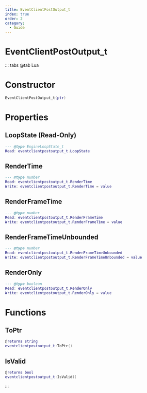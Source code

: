 ```yaml
---
title: EventClientPostOutput_t
index: true
order: 2
category:
  - Guide
---
```


# EventClientPostOutput_t

::: tabs
@tab Lua
# Constructor
```lua
EventClientPostOutput_t(ptr)
```
# Properties
## LoopState (Read-Only)
```lua
--- @type EngineLoopState_t
Read: eventclientpostoutput_t.LoopState
```
## RenderTime 
```lua
--- @type number
Read: eventclientpostoutput_t.RenderTime
Write: eventclientpostoutput_t.RenderTime = value
```
## RenderFrameTime 
```lua
--- @type number
Read: eventclientpostoutput_t.RenderFrameTime
Write: eventclientpostoutput_t.RenderFrameTime = value
```
## RenderFrameTimeUnbounded 
```lua
--- @type number
Read: eventclientpostoutput_t.RenderFrameTimeUnbounded
Write: eventclientpostoutput_t.RenderFrameTimeUnbounded = value
```
## RenderOnly 
```lua
--- @type boolean
Read: eventclientpostoutput_t.RenderOnly
Write: eventclientpostoutput_t.RenderOnly = value
```
# Functions
## ToPtr
```lua
@returns string
eventclientpostoutput_t:ToPtr()
```
## IsValid
```lua
@returns bool
eventclientpostoutput_t:IsValid()
```

:::